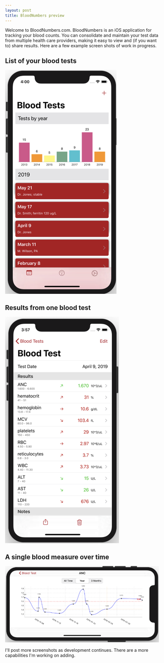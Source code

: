 ```yaml
---
layout: post
title: BloodNumbers preview
---
```


Welcome to BloodNumbers.com. BloodNumbers is an iOS application for tracking your blood counts. You can consolidate
and maintain your test data from multiple health care providers, making it easy to view and (if you want to) share
results. Here are a few example screen shots of work in progress.

## List of your blood tests
![blood test list](/img/bn-test-list.png)

## Results from one blood test
![blood test results](/img/bn-test-results.png)

## A single blood measure over time
![blood test measure over time](/img/bn-measure-over-time.png)

I'll post more screenshots as development continues. There are a more capabilities I'm working on adding.